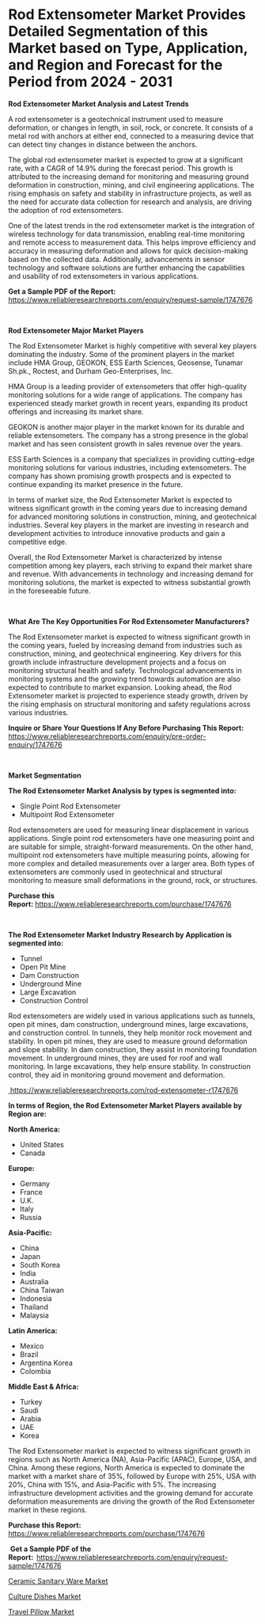 <p><h1>Rod Extensometer Market Provides Detailed Segmentation of this Market based on Type, Application, and Region and Forecast for the Period from 2024 - 2031</h1></p><p><strong>Rod Extensometer Market Analysis and Latest Trends</strong></p>
<p><p>A rod extensometer is a geotechnical instrument used to measure deformation, or changes in length, in soil, rock, or concrete. It consists of a metal rod with anchors at either end, connected to a measuring device that can detect tiny changes in distance between the anchors.</p><p>The global rod extensometer market is expected to grow at a significant rate, with a CAGR of 14.9% during the forecast period. This growth is attributed to the increasing demand for monitoring and measuring ground deformation in construction, mining, and civil engineering applications. The rising emphasis on safety and stability in infrastructure projects, as well as the need for accurate data collection for research and analysis, are driving the adoption of rod extensometers.</p><p>One of the latest trends in the rod extensometer market is the integration of wireless technology for data transmission, enabling real-time monitoring and remote access to measurement data. This helps improve efficiency and accuracy in measuring deformation and allows for quick decision-making based on the collected data. Additionally, advancements in sensor technology and software solutions are further enhancing the capabilities and usability of rod extensometers in various applications.</p></p>
<p><strong>Get a Sample PDF of the Report:&nbsp;</strong> <a href="https://www.reliableresearchreports.com/enquiry/request-sample/1747676">https://www.reliableresearchreports.com/enquiry/request-sample/1747676</a></p>
<p>&nbsp;</p>
<p><strong>Rod Extensometer Major Market Players</strong></p>
<p><p>The Rod Extensometer Market is highly competitive with several key players dominating the industry. Some of the prominent players in the market include HMA Group, GEOKON, ESS Earth Sciences, Geosense, Tunamar Sh.pk., Roctest, and Durham Geo-Enterprises, Inc.</p><p>HMA Group is a leading provider of extensometers that offer high-quality monitoring solutions for a wide range of applications. The company has experienced steady market growth in recent years, expanding its product offerings and increasing its market share.</p><p>GEOKON is another major player in the market known for its durable and reliable extensometers. The company has a strong presence in the global market and has seen consistent growth in sales revenue over the years.</p><p>ESS Earth Sciences is a company that specializes in providing cutting-edge monitoring solutions for various industries, including extensometers. The company has shown promising growth prospects and is expected to continue expanding its market presence in the future.</p><p>In terms of market size, the Rod Extensometer Market is expected to witness significant growth in the coming years due to increasing demand for advanced monitoring solutions in construction, mining, and geotechnical industries. Several key players in the market are investing in research and development activities to introduce innovative products and gain a competitive edge.</p><p>Overall, the Rod Extensometer Market is characterized by intense competition among key players, each striving to expand their market share and revenue. With advancements in technology and increasing demand for monitoring solutions, the market is expected to witness substantial growth in the foreseeable future.</p></p>
<p>&nbsp;</p>
<p><strong>What Are The Key Opportunities For Rod Extensometer Manufacturers?</strong></p>
<p><p>The Rod Extensometer market is expected to witness significant growth in the coming years, fueled by increasing demand from industries such as construction, mining, and geotechnical engineering. Key drivers for this growth include infrastructure development projects and a focus on monitoring structural health and safety. Technological advancements in monitoring systems and the growing trend towards automation are also expected to contribute to market expansion. Looking ahead, the Rod Extensometer market is projected to experience steady growth, driven by the rising emphasis on structural monitoring and safety regulations across various industries.</p></p>
<p><strong>Inquire or Share Your Questions If Any Before Purchasing This Report:</strong> <a href="https://www.reliableresearchreports.com/enquiry/pre-order-enquiry/1747676">https://www.reliableresearchreports.com/enquiry/pre-order-enquiry/1747676</a></p>
<p>&nbsp;</p>
<p><strong>Market Segmentation</strong></p>
<p><strong>The Rod Extensometer Market Analysis by types is segmented into:</strong></p>
<p><ul><li>Single Point Rod Extensometer</li><li>Multipoint Rod Extensometer</li></ul></p>
<p><p>Rod extensometers are used for measuring linear displacement in various applications. Single point rod extensometers have one measuring point and are suitable for simple, straight-forward measurements. On the other hand, multipoint rod extensometers have multiple measuring points, allowing for more complex and detailed measurements over a larger area. Both types of extensometers are commonly used in geotechnical and structural monitoring to measure small deformations in the ground, rock, or structures.</p></p>
<p><strong>Purchase this Report:&nbsp;</strong><a href="https://www.reliableresearchreports.com/purchase/1747676">https://www.reliableresearchreports.com/purchase/1747676</a></p>
<p>&nbsp;</p>
<p><strong>The Rod Extensometer Market Industry Research by Application is segmented into:</strong></p>
<p><ul><li>Tunnel</li><li>Open Pit Mine</li><li>Dam Construction</li><li>Underground Mine</li><li>Large Excavation</li><li>Construction Control</li></ul></p>
<p><p>Rod extensometers are widely used in various applications such as tunnels, open pit mines, dam construction, underground mines, large excavations, and construction control. In tunnels, they help monitor rock movement and stability. In open pit mines, they are used to measure ground deformation and slope stability. In dam construction, they assist in monitoring foundation movement. In underground mines, they are used for roof and wall monitoring. In large excavations, they help ensure stability. In construction control, they aid in monitoring ground movement and deformation.</p></p>
<p><a href="https://www.reliableresearchreports.com/rod-extensometer-r1747676">&nbsp;https://www.reliableresearchreports.com/rod-extensometer-r1747676</a></p>
<p><strong>In terms of Region, the Rod Extensometer Market Players available by Region are:</strong></p>
<p>
    <p> <strong> North America: </strong>
        <ul>
            <li>United States</li>
            <li>Canada</li>
        </ul>
        </p> 
    <p> <strong> Europe: </strong>
        <ul>
            <li>Germany</li>
            <li>France</li>
            <li>U.K.</li>
            <li>Italy</li>
            <li>Russia</li>
        </ul>
        </p> 
    <p> <strong> Asia-Pacific: </strong>
        <ul>
            <li>China</li>
            <li>Japan</li>
            <li>South Korea</li>
            <li>India</li>
            <li>Australia</li>
            <li>China Taiwan</li>
            <li>Indonesia</li>
            <li>Thailand</li>
            <li>Malaysia</li>
        </ul>
        </p> 
    <p> <strong> Latin America: </strong>
        <ul>
            <li>Mexico</li>
            <li>Brazil</li>
            <li>Argentina Korea</li>
            <li>Colombia</li>
        </ul>
        </p> 
    <p> <strong> Middle East & Africa: </strong>
        <ul>
            <li>Turkey</li>
            <li>Saudi</li>
            <li>Arabia</li>
            <li>UAE</li>
            <li>Korea</li>
        </ul>
    </p>
    </p>
<p><p>The Rod Extensometer market is expected to witness significant growth in regions such as North America (NA), Asia-Pacific (APAC), Europe, USA, and China. Among these regions, North America is expected to dominate the market with a market share of 35%, followed by Europe with 25%, USA with 20%, China with 15%, and Asia-Pacific with 5%. The increasing infrastructure development activities and the growing demand for accurate deformation measurements are driving the growth of the Rod Extensometer market in these regions.</p></p>
<p><strong>Purchase this Report: </strong><a href="https://www.reliableresearchreports.com/purchase/1747676">https://www.reliableresearchreports.com/purchase/1747676</a></p>
<p>&nbsp;<strong>Get a Sample PDF of the Report:&nbsp;&nbsp;</strong><a href="https://www.reliableresearchreports.com/enquiry/request-sample/1747676">https://www.reliableresearchreports.com/enquiry/request-sample/1747676</a></p>
<p><strong></strong></p>
<p><p><a href="https://www.linkedin.com/pulse/analyzing-ceramic-sanitary-ware-market-global-industry-perspective-0no7e?trackingId=qnEWOtd%2BAX1WP4su0yHksA%3D%3D">Ceramic Sanitary Ware Market</a></p><p><a href="https://www.linkedin.com/pulse/culture-dishes-market-exploring-share-trends-future-fzuhe?trackingId=Akb58%2BnbRDVM8NSg%2Fx8D%2FQ%3D%3D">Culture Dishes Market</a></p><p><a href="https://www.linkedin.com/pulse/travel-pillow-market-exploring-share-trends-future-nrjce?trackingId=zKTJ5XpcUiIH8RxzptlEfw%3D%3D">Travel Pillow Market</a></p></p>